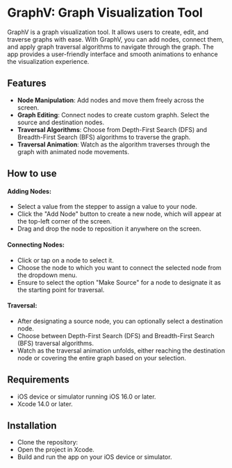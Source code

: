 # GraphV: Graph Visualization Tool
GraphV is a graph visualization tool. It allows users to create, edit, and traverse graphs with ease. With GraphV, you can add nodes, connect them, and apply graph traversal algorithms to navigate through the graph. The app provides a user-friendly interface and smooth animations to enhance the visualization experience.

## Features
- **Node Manipulation**: Add nodes and move them freely across the screen.
- **Graph Editing**: Connect nodes to create custom graphh. Select the source and destination nodes.
- **Traversal Algorithms**: Choose from Depth-First Search (DFS) and Breadth-First Search (BFS) algorithms to traverse the graph.
- **Traversal Animation**: Watch as the algorithm traverses through the graph with animated node movements.

## How to use
#### Adding Nodes:
- Select a value from the stepper to assign a value to your node.
- Click the "Add Node" button to create a new node, which will appear at the top-left corner of the screen.
- Drag and drop the node to reposition it anywhere on the screen.

#### Connecting Nodes:
- Click or tap on a node to select it.
- Choose the node to which you want to connect the selected node from the dropdown menu.
- Ensure to select the option "Make Source" for a node to designate it as the starting point for traversal.

#### Traversal:
- After designating a source node, you can optionally select a destination node.
- Choose between Depth-First Search (DFS) and Breadth-First Search (BFS) traversal algorithms.
- Watch as the traversal animation unfolds, either reaching the destination node or covering the entire graph based on your selection.

## Requirements
- iOS device or simulator running iOS 16.0 or later.
- Xcode 14.0 or later.

## Installation
- Clone the repository:
- Open the project in Xcode.
- Build and run the app on your iOS device or simulator.

